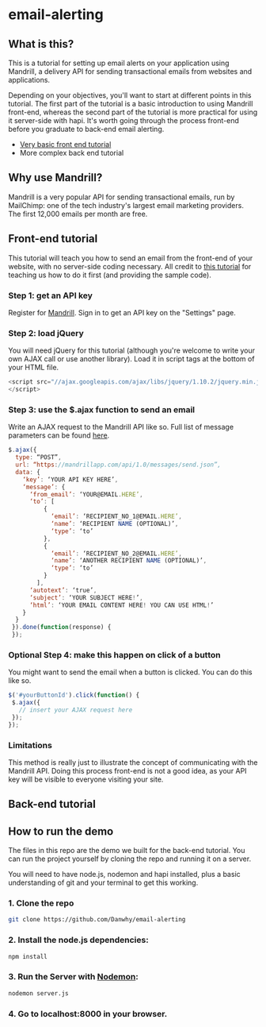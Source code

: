 # email-alerting

## What is this?

This is a tutorial for setting up email alerts on your application using Mandrill, a delivery API for sending transactional emails from websites and applications.

Depending on your objectives, you'll want to start at different points in this tutorial. The first part of the tutorial is a basic introduction to using Mandrill front-end, whereas the second part of the tutorial is more practical for using it server-side with hapi. It's worth going through the process front-end before you graduate to back-end email alerting.

* [Very basic front end tutorial](https://github.com/Danwhy/email-alerting#front-end-tutorial)
* More complex back end tutorial

## Why use Mandrill?

Mandrill is a very popular API for sending transactional emails, run by MailChimp: one of the tech industry's largest email marketing providers. The first 12,000 emails per month are free.

## Front-end tutorial

This tutorial will teach you how to send an email from the front-end of your website, with no server-side coding necessary. All credit to [this tutorial](https://medium.com/@mariusc23/send-an-email-using-only-javascript-b53319616782) for teaching us how to do it first (and providing the sample code).

### Step 1: get an API key

Register for [Mandrill](http://mandrillapp.com/). Sign in to get an API key on the "Settings" page.

### Step 2: load jQuery

You will need jQuery for this tutorial (although you're welcome to write your own AJAX call or use another library). Load it in script tags at the bottom of your HTML file.

```javascript
<script src="//ajax.googleapis.com/ajax/libs/jquery/1.10.2/jquery.min.js">
</script>
```

### Step 3: use the $.ajax function to send an email

Write an AJAX request to the Mandrill API like so. Full list of message parameters can be found [here](https://mandrillapp.com/api/docs/messages.html).

```javascript
$.ajax({
  type: “POST”,
  url: “https://mandrillapp.com/api/1.0/messages/send.json”,
  data: {
    ‘key’: ‘YOUR API KEY HERE’,
    ‘message’: {
      ‘from_email’: ‘YOUR@EMAIL.HERE’,
      ‘to’: [
          {
            ‘email’: ‘RECIPIENT_NO_1@EMAIL.HERE’,
            ‘name’: ‘RECIPIENT NAME (OPTIONAL)’,
            ‘type’: ‘to’
          },
          {
            ‘email’: ‘RECIPIENT_NO_2@EMAIL.HERE’,
            ‘name’: ‘ANOTHER RECIPIENT NAME (OPTIONAL)’,
            ‘type’: ‘to’
          }
        ],
      ‘autotext’: ‘true’,
      ‘subject’: ‘YOUR SUBJECT HERE!’,
      ‘html’: ‘YOUR EMAIL CONTENT HERE! YOU CAN USE HTML!’
    }
  }
 }).done(function(response) {
 });
 ```

### Optional Step 4: make this happen on click of a button

 You might want to send the email when a button is clicked. You can do this like so.

 ```javascript
 $('#yourButtonId').click(function() {
  $.ajax({
    // insert your AJAX request here
  });
});
```

### Limitations

This method is really just to illustrate the concept of communicating with the Mandrill API. Doing this process front-end is not a good idea, as your API key will be visible to everyone visiting your site.

## Back-end tutorial

## How to run the demo

The files in this repo are the demo we built for the back-end tutorial. You can run the project yourself by cloning the repo and running it on a server.

You will need to have node.js, nodemon and hapi installed, plus a basic understanding of git and your terminal to get this working.

### 1. Clone the repo

```sh
git clone https://github.com/Danwhy/email-alerting
```

### 2. Install the node.js dependencies:

```sh
npm install
```

### 3. Run the Server with [Nodemon](https://github.com/remy/nodemon):

```sh
nodemon server.js
```
### 4. Go to localhost:8000 in your browser.
